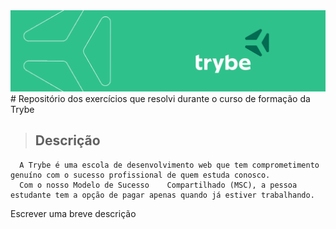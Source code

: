 <img alt="capa da trybe" src="/images/CAPA_LINKEDIN_PERFIL_PESSOAL03.png" />
# Repositório dos exercícios que resolvi durante o curso de formação da Trybe

>## Descrição
><p align="justify">
      A Trybe é uma escola de desenvolvimento web que tem comprometimento genuíno com o sucesso profissional de quem estuda conosco. 
      Com o nosso Modelo de Sucesso    Compartilhado (MSC), a pessoa estudante tem a opção de pagar apenas quando já estiver trabalhando.
></p>
<p align="justify">Escrever uma breve descrição</p>


